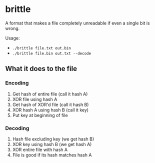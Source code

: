 # brittle

A format that makes a file completely unreadable if even a single bit is wrong.

Usage:

- `./brittle file.txt out.bin`
- `./brittle file.bin out.txt --decode`

## What it does to the file

### Encoding

1. Get hash of entire file (call it hash A)
2. XOR file using hash A
3. Get hash of XOR'd file (call it hash B)
4. XOR hash A using hash B (call it key)
5. Put key at beginning of file

### Decoding

1. Hash file excluding key (we get hash B)
2. XOR key using hash B (we get hash A)
3. XOR entire file with hash A
4. File is good if its hash matches hash A
